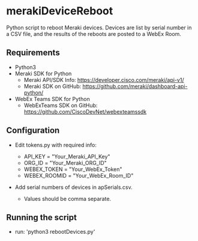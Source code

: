 # merakiDeviceReboot
Python script to reboot Meraki devices.  Devices are list by serial number in a CSV file, and the results of the reboots are posted to a WebEx Room.

## Requirements
* Python3
* Meraki SDK for Python
  * Meraki API/SDK Info: https://developer.cisco.com/meraki/api-v1/
  * Meraki SDK on GitHub: https://github.com/meraki/dashboard-api-python/
* WebEx Teams SDK for Python
  * WebExTeams SDK on GitHub: https://github.com/CiscoDevNet/webexteamssdk

## Configuration
* Edit tokens.py with required info:
  * API_KEY = "Your_Meraki_API_Key"
  * ORG_ID = "Your_Meraki_ORG_ID"
  * WEBEX_TOKEN = "Your_WebEx_Token"
  * WEBEX_ROOMID = "Your_WebEx_Room_ID"

* Add serial numbers of devices in apSerials.csv.  
  * Values should be comma separate.

## Running the script
* run: 'python3 rebootDevices.py'

